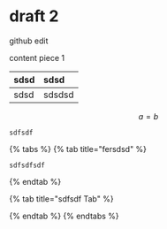 # draft 2

github edit

content piece 1

| sdsd | sdsd |
| :--- | :--- |
| sdsd | sdsdsd |

$$
a = b
$$

```text
sdfsdf
```

{% tabs %}
{% tab title="fersdsd" %}
```text
sdfsdfsdf
```
{% endtab %}

{% tab title="sdfsdf Tab" %}

{% endtab %}
{% endtabs %}

